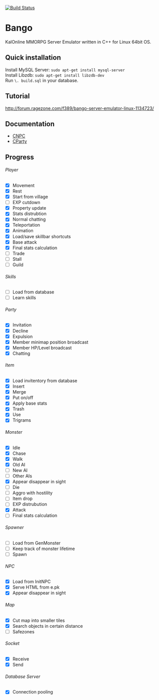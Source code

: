 [![Build Status](https://travis-ci.org/lafreak/Bango.svg?branch=master)](https://travis-ci.org/lafreak/Bango)

# Bango
KalOnline MMORPG Server Emulator written in C++ for Linux 64bit OS.  

## Quick installation
Install MySQL Server: `sudo apt-get install mysql-server`  
Install Libzdb: `sudo apt-get install libzdb-dev`  
Run `\. build.sql` in your database.

## Tutorial
http://forum.ragezone.com/f389/bango-server-emulator-linux-1134723/

## Documentation
- [CNPC](https://github.com/lafreak/Bango/blob/master/doc/API.md#class-cnpc)
- [CParty](https://github.com/lafreak/Bango/blob/master/doc/API.md#class-cparty)

## Progress

###### Player
- [x] Movement
- [x] Rest
- [x] Start from village
- [ ] EXP cutdown
- [x] Property update
- [x] Stats distrubtion
- [x] Normal chatting
- [x] Teleportation
- [x] Animation
- [x] Load/save skillbar shortcuts
- [x] Base attack
- [x] Final stats calculation
- [ ] Trade
- [ ] Stall
- [ ] Guild

###### Skills
- [ ] Load from database
- [ ] Learn skills

###### Party
- [x] Invitation
- [x] Decline
- [x] Expulsion
- [x] Member minimap position broadcast
- [x] Member HP/Level broadcast
- [x] Chatting

###### Item
- [x] Load invitentory from database
- [x] Insert
- [x] Merge
- [x] Put on/off
- [x] Apply base stats
- [x] Trash
- [x] Use
- [x] Trigrams

###### Monster
- [x] Idle
- [x] Chase
- [x] Walk
- [x] Old AI
- [ ] New AI
- [ ] Other AIs
- [x] Appear disappear in sight
- [ ] Die
- [ ] Aggro with hostility
- [ ] Item drop
- [ ] EXP distrubution
- [x] Attack
- [ ] Final stats calculation

###### Spawner
- [ ] Load from GenMonster
- [ ] Keep track of monster lifetime
- [ ] Spawn

###### NPC
- [x] Load from InitNPC
- [x] Serve HTML from e.pk
- [x] Appear disappear in sight

###### Map
- [x] Cut map into smaller tiles
- [x] Search objects in certain distance
- [ ] Safezones

###### Socket
- [x] Receive
- [x] Send

###### Database Server
- [x] Connection pooling
